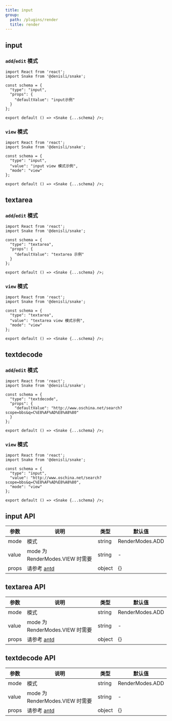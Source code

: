 ```yaml
---
title: input
group:
  path: /plugins/render
  title: render
---
```


## input

### `add`/`edit` 模式

```tsx
import React from 'react';
import Snake from '@denisli/snake';

const schema = {
  "type": "input",
  "props": {
    "defaultValue": "input示例"
  }
};

export default () => <Snake {...schema} />;
```

### `view` 模式

```tsx
import React from 'react';
import Snake from '@denisli/snake';

const schema = {
  "type": "input",
  "value": "input view 模式示例",
  "mode": "view"
};

export default () => <Snake {...schema} />;
```

## textarea

### `add`/`edit` 模式

```tsx
import React from 'react';
import Snake from '@denisli/snake';

const schema = {
  "type": "textarea",
  "props": {
    "defaultValue": "textarea 示例"
  }
};

export default () => <Snake {...schema} />;
```

### `view` 模式

```tsx
import React from 'react';
import Snake from '@denisli/snake';

const schema = {
  "type": "textarea",
  "value": "textarea view 模式示例",
  "mode": "view"
};

export default () => <Snake {...schema} />;
```

## textdecode

### `add`/`edit` 模式

```tsx
import React from 'react';
import Snake from '@denisli/snake';

const schema = {
  "type": "textdecode",
  "props": {
    "defaultValue": "http://www.oschina.net/search?scope=bbs&q=C%E8%AF%AD%E8%A8%80"
  }
};

export default () => <Snake {...schema} />;
```

### `view` 模式

```tsx
import React from 'react';
import Snake from '@denisli/snake';

const schema = {
  "type": "input",
  "value": "http://www.oschina.net/search?scope=bbs&q=C%E8%AF%AD%E8%A8%80",
  "mode": "view"
};

export default () => <Snake {...schema} />;
```

## input API

| 参数  | 说明                                                   | 类型   | 默认值          |
| ----- | ------------------------------------------------------ | ------ | --------------- |
| mode  | 模式                                                   | string | RenderModes.ADD |
| value | mode 为 RenderModes.VIEW 时需要                        | string | -               |
| props | 请参考 [antd](https://ant.design/components/input-cn/) | object | {}              |

## textarea API

| 参数  | 说明                                                   | 类型   | 默认值          |
| ----- | ------------------------------------------------------ | ------ | --------------- |
| mode  | 模式                                                   | string | RenderModes.ADD |
| value | mode 为 RenderModes.VIEW 时需要                        | string | -               |
| props | 请参考 [antd](https://ant.design/components/input-cn/) | object | {}              |

## textdecode API

| 参数  | 说明                                                   | 类型   | 默认值          |
| ----- | ------------------------------------------------------ | ------ | --------------- |
| mode  | 模式                                                   | string | RenderModes.ADD |
| value | mode 为 RenderModes.VIEW 时需要                        | string | -               |
| props | 请参考 [antd](https://ant.design/components/input-cn/) | object | {}              |
